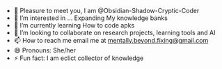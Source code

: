 - 👋 Pleasure to meet you, I am @Obsidian-Shadow-Cryptic-Coder
- 👀 I’m interested in ... Expanding My knowledge banks
- 🌱 I’m currently learning How to code apks
- 💞️ I’m looking to collaborate on research projects, learning tools and AI
- 📫 How to reach me email me at mentally.beyond.fixing@gmail.com
- 😄 Pronouns: She/her
- ⚡ Fun fact: I am eclict collector of knowledge 

<!---
Obsidian-Shadow-Cryptic-Coder/Obsidian-Shadow-Cryptic-Coder is a ✨ special ✨ repository because its `README.md` (this file) appears on your GitHub profile.
You can click the Preview link to take a look at your changes.
--->
